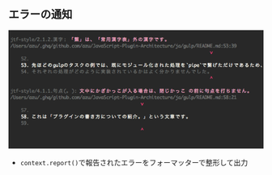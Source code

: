 ## エラーの通知

![result, inline](../img/lint-error.png)

-   `context.report()`で報告されたエラーをフォーマッターで整形して出力
